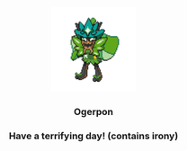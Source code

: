 <p align="center">
    <img src="https://raw.githubusercontent.com/PokeAPI/sprites/master/sprites/pokemon/1017.png" width="150" height="150">
</p>
<h3 align="center"> <b>Ogerpon</b></h3>
<h3 align="center">Have a terrifying day! (contains irony)</h3>
